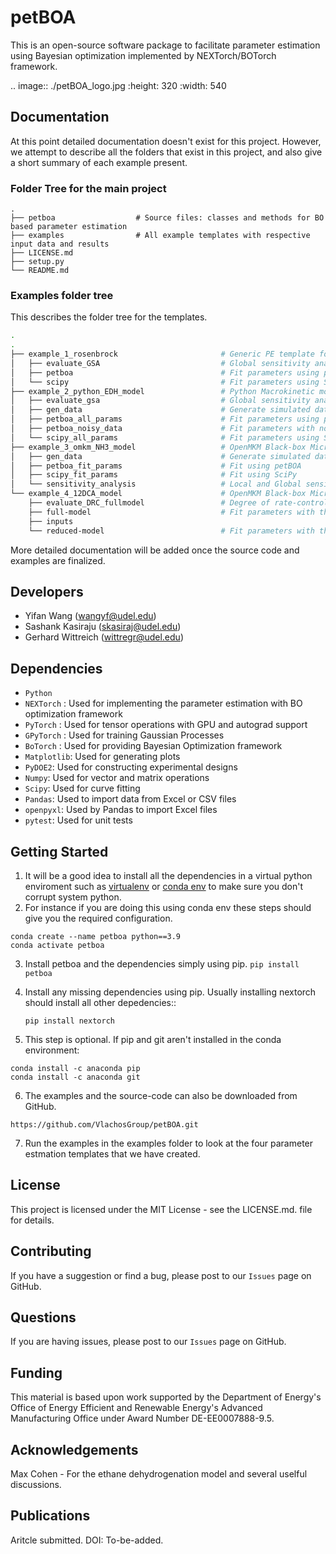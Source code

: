 # petBOA

This is an open-source software package to facilitate parameter estimation using 
Bayesian optimization implemented by NEXTorch/BOTorch framework.

.. image:: ./petBOA_logo.jpg
   :height: 320
   :width: 540

Documentation
-------------

At this point detailed documentation doesn't exist for this project. However, we attempt to describe all the folders 
that exist in this project, and also give a short summary of each example present. 

### Folder Tree for the main project

    .
    ├── petboa                  # Source files: classes and methods for BO based parameter estimation
    ├── examples                # All example templates with respective input data and results 
    ├── LICENSE.md
    ├── setup.py
    └── README.md

    
### Examples folder tree 
This describes the folder tree for the templates. 

```bash
.
.
├── example_1_rosenbrock                       # Generic PE template for a parametrized model 
│   ├── evaluate_GSA                           # Global sensitivity analysis using SALib to identify sensitive params
│   ├── petboa                                 # Fit parameters using petBOA
│   └── scipy                                  # Fit parameters using SciPy Nelder-Mead
├── example_2_python_EDH_model                 # Python Macrokinetic model: Batch Reactor for the ethane dehydrogenation 
│   ├── evaluate_gsa                           # Global sensitivity analysis using SALib to identify sensitive params
│   ├── gen_data                               # Generate simulated data used for fitting the macrokinetic model
│   ├── petboa_all_params                      # Fit parameters using petBOA
│   ├── petboa_noisy_data                      # Fit parameters with noisy simulated data using petBOA
│   └── scipy_all_params                       # Fit parameters using SciPy
├── example_3_omkm_NH3_model                   # OpenMKM Black-box Microkinetic model: CSTR reactor NH3 MKM 
│   ├── gen_data                               # Generate simulated data
│   ├── petboa_fit_params                      # Fit using petBOA
│   ├── scipy_fit_params                       # Fit using SciPy
│   └── sensitivity_analysis                   # Local and Global sensitivity analysis identify sensitive params                    
└── example_4_12DCA_model                      # OpenMKM Black-box Microkinetic model: CSTR reactor 1,2 DCA (DOI:  )   
    ├── evaluate_DRC_fullmodel                 # Degree of rate-control analysis identify sensitive params                    
    ├── full-model                             # Fit parameters with the full order DCA MKM using petBOA and SciPy's Differential Evolution
    ├── inputs                                    
    └── reduced-model                          # Fit parameters with the reduced order DCA MKM using petBOA
```
More detailed documentation will be added once the source code and examples are finalized. 

Developers
----------

-  Yifan Wang (wangyf@udel.edu)
-  Sashank Kasiraju (skasiraj@udel.edu)
-  Gerhard Wittreich (wittregr@udel.edu)

Dependencies
------------

-  `Python`
-  `NEXTorch` : Used for implementing the parameter estimation with BO optimization framework
-  `PyTorch` : Used for tensor operations with GPU and autograd support
-  `GPyTorch` : Used for training Gaussian Processes
-  `BoTorch` : Used for providing Bayesian Optimization framework
-  `Matplotlib`: Used for generating plots
-  `PyDOE2`: Used for constructing experimental designs
-  `Numpy`: Used for vector and matrix operations
-  `Scipy`: Used for curve fitting
-  `Pandas`: Used to import data from Excel or CSV files
-  `openpyxl`: Used by Pandas to import Excel files
-  `pytest`: Used for unit tests


Getting Started
---------------

1. It will be a good idea to install all the dependencies in a virtual python enviroment such as [virtualenv](https://virtualenv.pypa.io/en/latest/) or [conda env](https://conda.io/projects/conda/en/latest/user-guide/tasks/manage-environments.html) to make sure you don't corrupt system python.
2. For instance if you are doing this using conda env these steps should give you the required configuration. 
```
conda create --name petboa python==3.9
conda activate petboa
```
3. Install petboa and the dependencies simply using pip.
   `pip install petboa`
4. Install any missing dependencies using pip. Usually installing nextorch should install all other depedencies::

    `pip install nextorch`

5. This step is optional. If pip and git aren't installed in the conda environment:
```
conda install -c anaconda pip
conda install -c anaconda git
```
6. The examples and the source-code can also be downloaded from GitHub. 
```
https://github.com/VlachosGroup/petBOA.git
```
7. Run the examples in the examples folder to look at the four parameter estmation templates that we have created. 

License
-------

This project is licensed under the MIT License - see the LICENSE.md.
file for details.


Contributing
------------

If you have a suggestion or find a bug, please post to our `Issues` page on GitHub. 

Questions
---------

If you are having issues, please post to our `Issues` page on GitHub.

Funding
-------

This material is based upon work supported by the Department of Energy's Office 
of Energy Efficient and Renewable Energy's Advanced Manufacturing Office under 
Award Number DE-EE0007888-9.5.

Acknowledgements
------------------

Max Cohen - For the ethane dehydrogenation model and several uselful discussions. 


Publications
------------
Aritcle submitted. DOI: To-be-added. 
